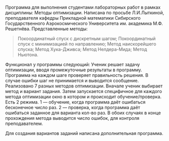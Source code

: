 Программа для выполнения студентами лабораторных работ в рамках дисциплины: Методы оптимизации.
Написана по просьбе Л.И.Лыткиной, преподавателя кафедры Прикладной математики Сибирского Государственного Аэрокосмического Университета им. академика М.Ф. Решетнёва.
Представленные методы:
> Покоординатный спуск с дискретным шагом;
> Покоординатный спуск с минимизацией по направлению;
> Метод наискорейшего спуска;
> Метод Хука-Дживса;
> Метод Нелдера-Мида;
> Метод Ньютона.

Функционал у программы следующий: Ученик решает задачу оптимизации, вводя промежуточные результаты в программу. Программа на каждом шаге проверяет правильность решения. В случае ошибки шаг не принимается и выводится сообщение. Реализовано 7 разных методов оптимизации. Вначале ученик выбирает метод и вариант задания. Затем запускается специфичное для каждого метода оптимизации окно в котором и происходит обучение/проверка. Есть 2 режима. 1 — обучение, когда программа даёт ошибаться бесконечное число раз. 2 — проверка, когда программа даёт ошибаться заданное для  варианта кол-во раз. В обоих случаях в конце прохождения метода выводится число ошибок, для контроля преподавателем.

Для создания вариантов заданий написана дополнительная программа.